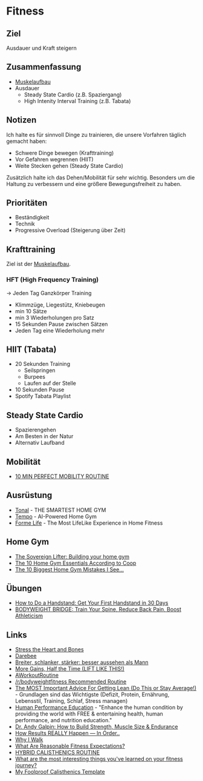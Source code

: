 # Fitness

## Ziel

Ausdauer und Kraft steigern

## Zusammenfassung

- [Muskelaufbau](./muskelaufbau.md)
- Ausdauer
    + Steady State Cardio (z.B. Spaziergang)
    + High Intenity Interval Training (z.B. Tabata)

## Notizen

Ich halte es für sinnvoll Dinge zu trainieren, die unsere Vorfahren täglich gemacht haben:
- Schwere Dinge bewegen (Krafttraining)
- Vor Gefahren wegrennen (HIIT)
- Weite Stecken gehen (Steady State Cardio)

Zusätzlich halte ich das Dehen/Mobilität für sehr wichtig. Besonders um die Haltung zu verbessern und eine größere Bewegungsfreiheit zu haben.

## Prioritäten

- Beständigkeit
- Technik
- Progressive Overload (Steigerung über Zeit)

## Krafttraining

Ziel ist der [Muskelaufbau](./muskelaufbau.md).

### HFT (High Frequency Training)

-> Jeden Tag Ganzkörper Training
- Klimmzüge, Liegestütz, Kniebeugen
- min 10 Sätze
- min 3 Wiederholungen pro Satz
- 15 Sekunden Pause zwischen Sätzen
- Jeden Tag eine Wiederholung mehr

## HIIT (Tabata)

- 20 Sekunden Training
    + Seilspringen
    + Burpees
    + Laufen auf der Stelle
- 10 Sekunden Pause
- Spotify Tabata Playlist

## Steady State Cardio

- Spazierengehen
- Am Besten in der Natur
- Alternativ Laufband

## Mobilität

- [10 MIN PERFECT MOBILITY ROUTINE](https://www.youtube.com/watch?v=Igzmhbghcd4&list=PLoEDCSPXpKWKScAx2NkxPTq--r3MgHLgz&index=2)

## Ausrüstung

- [Tonal](https://www.tonal.com/) - THE SMARTEST HOME GYM
- [Tempo](https://tempo.fit/) - AI-Powered Home Gym
- [Forme Life](https://formelife.com/the-tech) - The Most LifeLike Experience in Home Fitness

## Home Gym

- [The Sovereign Lifter: Building your home gym](https://eugenemarinelli.com/the-sovereign-lifter/)
- [The 10 Home Gym Essentials According to Coop](https://www.youtube.com/watch?v=QFq6Dg_0dbU)
- [The 10 Biggest Home Gym Mistakes I See...](https://www.youtube.com/watch?v=dOjKpPLQZJ4)

## Übungen

- [How to Do a Handstand: Get Your First Handstand in 30 Days](https://www.nerdfitness.com/blog/a-beginners-guide-to-handstands/)
- [BODYWEIGHT BRIDGE: Train Your Spine, Reduce Back Pain, Boost Athleticism](https://www.youtube.com/watch?v=fZoASuW8gK8)

## Links

- [Stress the Heart and Bones](https://paulskallas.substack.com/p/why-do-we-work-out)
- [Darebee](https://darebee.com/)
- [Breiter, schlanker, stärker: besser aussehen als Mann](https://fitness-experts.de/maenner)
- [More Gains, Half the Time (LIFT LIKE THIS!)](https://www.youtube.com/watch?v=9e2EgsKo_qU)
- [AWorkoutRoutine](https://www.aworkoutroutine.com/)
- [/r/bodyweightfitness Recommended Routine](https://drive.google.com/file/d/1IdrvTC4IqJ4Wn4GIgOWWncHhSstUoTrL/view)
- [The MOST Important Advice For Getting Lean (Do This or Stay Average!)](https://www.youtube.com/watch?v=XfY3prn8tMA) - Grundlagen sind das Wichtigste (Defizit, Protein, Ernährung, Lebensstil, Training, Schlaf, Stress managen)
- [Human Performance Education](https://andy-galpin.squarespace.com/) - "Enhance the human condition by providing the world with FREE & entertaining health, human performance, and nutrition education."
- [Dr. Andy Galpin: How to Build Strength, Muscle Size & Endurance](https://hubermanlab.com/dr-andy-galpin-how-to-build-strength-muscle-size-and-endurance/)
- [How Results REALLY Happen — In Order..](https://romanfitnesssystems.com/articles/order-of-fitness-results/)
- [Why I Walk](https://walkingtheworld.substack.com/p/why-i-walk-part-1?)
- [What Are Reasonable Fitness Expectations?](https://www.youtube.com/watch?v=ZoleN7y5ZHI)
- [HYBRID CALISTHENICS ROUTINE](https://www.hybridcalisthenics.com/routine)
- [What are the most interesting things you've learned on your fitness journey?](https://qr.ae/pvHJ9B)
- [My Foolproof Calisthenics Template](https://www.youtube.com/watch?v=UFFf3QVaU9Y)

